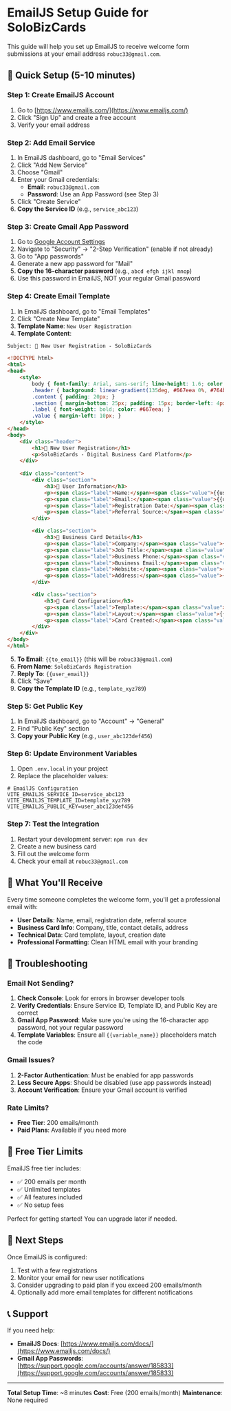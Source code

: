 # EmailJS Setup Guide for SoloBizCards

This guide will help you set up EmailJS to receive welcome form submissions at your email address `robuc33@gmail.com`.

## 🚀 Quick Setup (5-10 minutes)

### Step 1: Create EmailJS Account
1. Go to [https://www.emailjs.com/](https://www.emailjs.com/)
2. Click "Sign Up" and create a free account
3. Verify your email address

### Step 2: Add Email Service
1. In EmailJS dashboard, go to "Email Services"
2. Click "Add New Service"
3. Choose "Gmail" 
4. Enter your Gmail credentials:
   - **Email**: `robuc33@gmail.com`
   - **Password**: Use an App Password (see Step 3)
5. Click "Create Service"
6. **Copy the Service ID** (e.g., `service_abc123`)

### Step 3: Create Gmail App Password
1. Go to [Google Account Settings](https://myaccount.google.com/)
2. Navigate to "Security" → "2-Step Verification" (enable if not already)
3. Go to "App passwords"
4. Generate a new app password for "Mail"
5. **Copy the 16-character password** (e.g., `abcd efgh ijkl mnop`)
6. Use this password in EmailJS, NOT your regular Gmail password

### Step 4: Create Email Template
1. In EmailJS dashboard, go to "Email Templates"
2. Click "Create New Template"
3. **Template Name**: `New User Registration`
4. **Template Content**:

```html
Subject: 🎉 New User Registration - SoloBizCards

<!DOCTYPE html>
<html>
<head>
    <style>
        body { font-family: Arial, sans-serif; line-height: 1.6; color: #333; }
        .header { background: linear-gradient(135deg, #667eea 0%, #764ba2 100%); color: white; padding: 20px; text-align: center; }
        .content { padding: 20px; }
        .section { margin-bottom: 25px; padding: 15px; border-left: 4px solid #667eea; background: #f8f9fa; }
        .label { font-weight: bold; color: #667eea; }
        .value { margin-left: 10px; }
    </style>
</head>
<body>
    <div class="header">
        <h1>🎉 New User Registration</h1>
        <p>SoloBizCards - Digital Business Card Platform</p>
    </div>
    
    <div class="content">
        <div class="section">
            <h3>👤 User Information</h3>
            <p><span class="label">Name:</span><span class="value">{{user_name}}</span></p>
            <p><span class="label">Email:</span><span class="value">{{user_email}}</span></p>
            <p><span class="label">Registration Date:</span><span class="value">{{registration_date}}</span></p>
            <p><span class="label">Referral Source:</span><span class="value">{{referral_source}}</span></p>
        </div>

        <div class="section">
            <h3>💼 Business Card Details</h3>
            <p><span class="label">Company:</span><span class="value">{{company}}</span></p>
            <p><span class="label">Job Title:</span><span class="value">{{job_title}}</span></p>
            <p><span class="label">Business Phone:</span><span class="value">{{business_phone}}</span></p>
            <p><span class="label">Business Email:</span><span class="value">{{business_email}}</span></p>
            <p><span class="label">Website:</span><span class="value">{{website}}</span></p>
            <p><span class="label">Address:</span><span class="value">{{address}}</span></p>
        </div>

        <div class="section">
            <h3>🎨 Card Configuration</h3>
            <p><span class="label">Template:</span><span class="value">{{card_template}}</span></p>
            <p><span class="label">Layout:</span><span class="value">{{card_layout}}</span></p>
            <p><span class="label">Card Created:</span><span class="value">{{card_created}}</span></p>
        </div>
    </div>
</body>
</html>
```

5. **To Email**: `{{to_email}}` (this will be `robuc33@gmail.com`)
6. **From Name**: `SoloBizCards Registration`
7. **Reply To**: `{{user_email}}`
8. Click "Save"
9. **Copy the Template ID** (e.g., `template_xyz789`)

### Step 5: Get Public Key
1. In EmailJS dashboard, go to "Account" → "General"
2. Find "Public Key" section
3. **Copy your Public Key** (e.g., `user_abc123def456`)

### Step 6: Update Environment Variables
1. Open `.env.local` in your project
2. Replace the placeholder values:

```env
# EmailJS Configuration
VITE_EMAILJS_SERVICE_ID=service_abc123
VITE_EMAILJS_TEMPLATE_ID=template_xyz789
VITE_EMAILJS_PUBLIC_KEY=user_abc123def456
```

### Step 7: Test the Integration
1. Restart your development server: `npm run dev`
2. Create a new business card
3. Fill out the welcome form
4. Check your email at `robuc33@gmail.com`

## 📧 What You'll Receive

Every time someone completes the welcome form, you'll get a professional email with:

- **User Details**: Name, email, registration date, referral source
- **Business Card Info**: Company, title, contact details, address
- **Technical Data**: Card template, layout, creation date
- **Professional Formatting**: Clean HTML email with your branding

## 🔧 Troubleshooting

### Email Not Sending?
1. **Check Console**: Look for errors in browser developer tools
2. **Verify Credentials**: Ensure Service ID, Template ID, and Public Key are correct
3. **Gmail App Password**: Make sure you're using the 16-character app password, not your regular password
4. **Template Variables**: Ensure all `{{variable_name}}` placeholders match the code

### Gmail Issues?
1. **2-Factor Authentication**: Must be enabled for app passwords
2. **Less Secure Apps**: Should be disabled (use app passwords instead)
3. **Account Verification**: Ensure your Gmail account is verified

### Rate Limits?
- **Free Tier**: 200 emails/month
- **Paid Plans**: Available if you need more

## 🎯 Free Tier Limits

EmailJS free tier includes:
- ✅ 200 emails per month
- ✅ Unlimited templates
- ✅ All features included
- ✅ No setup fees

Perfect for getting started! You can upgrade later if needed.

## 🚀 Next Steps

Once EmailJS is configured:
1. Test with a few registrations
2. Monitor your email for new user notifications
3. Consider upgrading to paid plan if you exceed 200 emails/month
4. Optionally add more email templates for different notifications

## 📞 Support

If you need help:
- **EmailJS Docs**: [https://www.emailjs.com/docs/](https://www.emailjs.com/docs/)
- **Gmail App Passwords**: [https://support.google.com/accounts/answer/185833](https://support.google.com/accounts/answer/185833)

---

**Total Setup Time**: ~8 minutes
**Cost**: Free (200 emails/month)
**Maintenance**: None required
